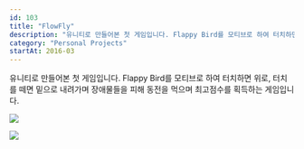 ```yaml
---
id: 103
title: "FlowFly"
description: "유니티로 만들어본 첫 게임입니다. Flappy Bird를 모티브로 하여 터치하면 위로, 터치를 떼면 밑으로 내려가며 장애물들을 피해 동전을 먹으며 최고점수를 획득하는 게임입니다."
category: "Personal Projects"
startAt: 2016-03
---
```


유니티로 만들어본 첫 게임입니다. Flappy Bird를 모티브로 하여 터치하면 위로, 터치를 떼면 밑으로 내려가며 장애물들을 피해 동전을 먹으며 최고점수를 획득하는 게임입니다.

![](https://www.youtube.com/watch?v=BuPZPhIOOSc)

![](/uploads/2021-07-14__11.50.54.png)
